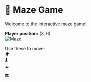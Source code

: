# 🧩 Maze Game  
Welcome to the interactive maze game!

**Player position:** (3, 6)  
![Maze](https://recognize-instructor-criteria-other.trycloudflare.com/images/pos_3_6.png?t=1760505295892)

Use these to move:  
[⬆️](https://recognize-instructor-criteria-other.trycloudflare.com/move/3_6_w)  
[⬇️](https://recognize-instructor-criteria-other.trycloudflare.com/move/3_6_s)  
[⬅️](https://recognize-instructor-criteria-other.trycloudflare.com/move/3_6_a)  
[➡️](https://recognize-instructor-criteria-other.trycloudflare.com/move/3_6_d)
